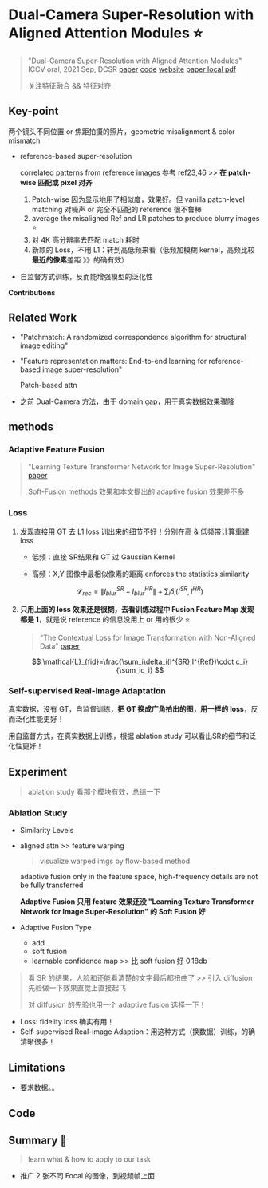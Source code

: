 # Dual-Camera Super-Resolution with Aligned Attention Modules :star:

> "Dual-Camera Super-Resolution with Aligned Attention Modules" ICCV oral, 2021 Sep, DCSR
> [paper](https://arxiv.org/abs/2109.01349) [code](https://github.com/Tengfei-Wang/DCSR) [website](https://tengfei-wang.github.io/Dual-Camera-SR/index.html)
> [paper local pdf](./2021_09_ICCV_oral_Dual-Camera-Super-Resolution-with-Aligned-Attention-Modules.pdf)
>
> 关注特征融合 && 特征对齐

## **Key-point**

两个镜头不同位置 or 焦距拍摄的照片，geometric misalignment & color mismatch

- reference-based super-resolution

  correlated patterns from reference images 参考 ref23,46 >> **在 patch-wise 匹配或 pixel 对齐**

  1. Patch-wise 因为显示地用了相似度，效果好。但 vanilla patch-level matching 对噪声 or 完全不匹配的 reference 很不鲁棒
  2. average the misaligned Ref and LR patches to produce blurry images :star:
  3. 对 4K 高分辨率去匹配 match 耗时
  4. 新颖的 Loss，不用 L1：转到高低频来看（低频加模糊 kernel，高频比较**最近的像素**差距 》》的确有效）

- 自监督方式训练，反而能增强模型的泛化性



**Contributions**

## **Related Work**

- "Patchmatch: A randomized correspondence algorithm for structural image editing"

- "Feature representation matters: End-to-end learning for reference-based image super-resolution"

  Patch-based attn

- 之前 Dual-Camera 方法，由于 domain gap，用于真实数据效果骤降



## **methods**

### Adaptive Feature Fusion

> "Learning Texture Transformer Network for Image Super-Resolution"
> [paper](https://arxiv.org/abs/2006.04139)
>
> Soft-Fusion methods 效果和本文提出的 adaptive fusion 效果差不多





### Loss 

1. 发现直接用 GT 去 L1 loss 训出来的细节不好！分别在高 & 低频带计算重建 loss

   - 低频：直接 SR结果和 GT 过 Gaussian Kernel

   - 高频：X,Y 图像中最相似像素的距离
      enforces the statistics similarity

   $$
   \mathcal{L}_{rec}=\left\|I_{blur}^{SR}-I_{blur}^{HR}\right\|+\sum_{i}\delta_{i}(I^{SR},I^{HR})
   $$

   

2. **只用上面的 loss 效果还是很糊，去看训练过程中 Fusion Feature Map 发现都是 1**，就是说 reference 的信息没用上 or 用的很少 :star:

   > "The Contextual Loss for Image Transformation with Non-Aligned Data"
   > [paper](https://arxiv.org/abs/1803.02077)

   $$
   \mathcal{L}_{fid}=\frac{\sum_i\delta_i(I^{SR},I^{Ref})\cdot c_i}{\sum_ic_i}
   $$

   

### Self-supervised Real-image Adaptation

真实数据，没有 GT，自监督训练，**把 GT 换成广角拍出的图，用一样的 loss**，反而泛化性能更好！

用自监督方式，在真实数据上训练，根据 ablation study 可以看出SR的细节和泛化性更好！





## **Experiment**

> ablation study 看那个模块有效，总结一下

### Ablation Study

- Similarity Levels

- aligned attn >> feature warping

  > visualize warped imgs by flow-based method

  adaptive fusion only in the feature space, high-frequency details are not be fully transferred

  **Adaptive Fusion 只用 feature 效果还没 "Learning Texture Transformer Network for Image Super-Resolution" 的 Soft Fusion 好**

- Adaptive Fusion Type

  - add
  - soft fusion
  - learnable confidence map >> 比 soft fusion 好 0.18db 

> 看 SR 的结果，人脸和还能看清楚的文字最后都扭曲了 >> 引入 diffusion 先验做一下效果直觉上直接起飞
>
> 对 diffusion 的先验也用一个 adaptive fusion 选择一下！

- Loss: fidelity loss 确实有用！
- Self-supervised Real-image Adaption：用这种方式（换数据）训练，的确清晰很多！







## **Limitations**

- 要求数据。。



## Code





## **Summary :star2:**

> learn what & how to apply to our task

- 推广 2 张不同 Focal 的图像，到视频帧上面